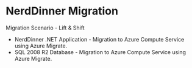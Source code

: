 # NerdDinner Migration
Migration Scenario - Lift & Shift
* NerdDinner .NET Application - Migration to Azure Compute Service using Azure Migrate.
* SQL 2008 R2 Database - Migration to Azure Compute Service using Azure Migrate.